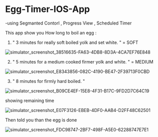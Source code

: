 # Egg-Timer-IOS-App

-using Segmanted Contorl , Progress View , Scheduled Timer

This app show you How long to boil an egg  :

1. " 3 minutes for really soft boiled yolk and set white. " = SOFT

![simulator_screenshot_38516635-FA63-4DB8-8D3A-4CA7EF76E848](https://user-images.githubusercontent.com/97084704/208859109-913b1a55-dbaf-4741-b7f4-f63230e4e006.png)

2. " 5 minutes for a medium cooked firmer yolk and white. " = MEDIUM

![simulator_screenshot_E8343856-082C-4190-BE47-2F39713F0CBD](https://user-images.githubusercontent.com/97084704/208859369-63861726-e8e3-4dc2-9650-17d7008b9472.png)

3. " 8 minutes for firmly hard boiled. "

![simulator_screenshot_B09CE4EF-15E8-4F31-B17C-9FD2D7C64C19](https://user-images.githubusercontent.com/97084704/208860037-61f83915-35c5-4b05-bce6-e9978da6ce03.png)

showing remaining time 

![simulator_screenshot_E07F3126-EBEB-4DF0-AAB4-D2FF48C62501](https://user-images.githubusercontent.com/97084704/208871135-38a49d1d-9d27-462b-bb25-0005be69747b.png)


Then told you than the egg is done 

![simulator_screenshot_FDC98747-2BF7-498F-A5E0-62288747E7E1](https://user-images.githubusercontent.com/97084704/208860424-f9760c61-8528-4e4a-9f2c-4cb36b66191d.png)
